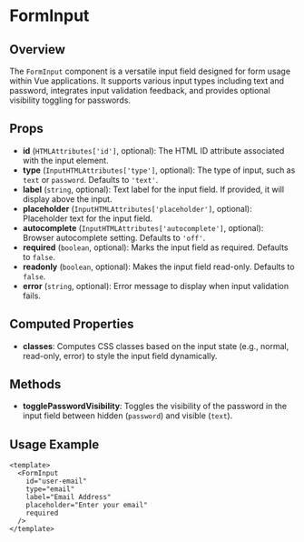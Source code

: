 # FormInput

## Overview

The `FormInput` component is a versatile input field designed for form usage within Vue applications. It supports various input types including text and password, integrates input validation feedback, and provides optional visibility toggling for passwords.

## Props

- **id** (`HTMLAttributes['id']`, optional): The HTML ID attribute associated with the input element.
- **type** (`InputHTMLAttributes['type']`, optional): The type of input, such as `text` or `password`. Defaults to `'text'`.
- **label** (`string`, optional): Text label for the input field. If provided, it will display above the input.
- **placeholder** (`InputHTMLAttributes['placeholder']`, optional): Placeholder text for the input field.
- **autocomplete** (`InputHTMLAttributes['autocomplete']`, optional): Browser autocomplete setting. Defaults to `'off'`.
- **required** (`boolean`, optional): Marks the input field as required. Defaults to `false`.
- **readonly** (`boolean`, optional): Makes the input field read-only. Defaults to `false`.
- **error** (`string`, optional): Error message to display when input validation fails.

## Computed Properties

- **classes**: Computes CSS classes based on the input state (e.g., normal, read-only, error) to style the input field dynamically.

## Methods

- **togglePasswordVisibility**: Toggles the visibility of the password in the input field between hidden (`password`) and visible (`text`).

## Usage Example

```vue
<template>
  <FormInput
    id="user-email"
    type="email"
    label="Email Address"
    placeholder="Enter your email"
    required
  />
</template>
```
